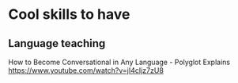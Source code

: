 # Cool skills to have

## Language teaching

How to Become Conversational in Any Language - Polyglot Explains
https://www.youtube.com/watch?v=jI4cIjz7zU8
